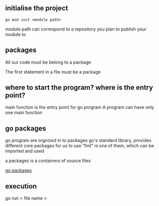 ## initialise the project
```
go mod init <module path>
```
module path can correspond to a repository you plan to publish your module to 
## packages
All our code must be belong to a package

The first statement in a file must be a package

## where to start the program? where is the entry point?
 main function is the entry point for go program
 A program can have only one main function

 ## go packages
 go program are orgnized in to packages
 go's standard library, provides different core packages for us to use
 "fmt" is one of them, which can be imported and used

 a packages is a containers of source files

 [go packages](https://pkg.go.dev/)

## execution
go run < file name >